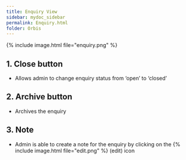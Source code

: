 ```yaml
---
title: Enquiry View
sidebar: mydoc_sidebar
permalink: Enquiry.html
folder: Orbis
---
```

{% include image.html file="enquiry.png" %}
## 1. Close button
* Allows admin to change enquiry status from ‘open’ to ‘closed’

## 2. Archive button
* Archives the enquiry

## 3. Note 
* Admin is able to create a note for the enquiry by clicking on the  {% include image.html file="edit.png" %}    (edit) icon